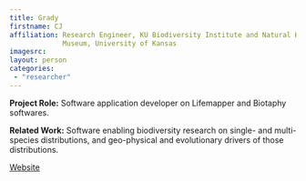 ```yaml
---
title: Grady
firstname: CJ
affiliation: Research Engineer, KU Biodiversity Institute and Natural History 
             Museum, University of Kansas
imagesrc: 
layout: person
categories:
 - "researcher"
---
```


**Project Role:** Software application developer on Lifemapper and Biotaphy softwares.

**Related Work:** Software enabling biodiversity research on single- and 
                  multi-species distributions, and geo-physical and evolutionary 
                  drivers of those distributions.

[Website][1]

[1]: https://biodiversity.ku.edu/informatics/people/cj-grady
